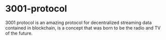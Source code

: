 # 3001-protocol

3001 protocol is an amazing protocol for decentralized streaming data contained in blockchain, is a concept that was born to be the radio and TV of the future.
